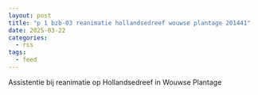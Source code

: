 ```yaml
---
layout: post
title: "p 1 bzb-03 reanimatie hollandsedreef wouwse plantage 201441"
date: 2025-03-22
categories: 
  - rss
tags: 
  - feed
---
```


Assistentie bij reanimatie op Hollandsedreef in Wouwse Plantage
